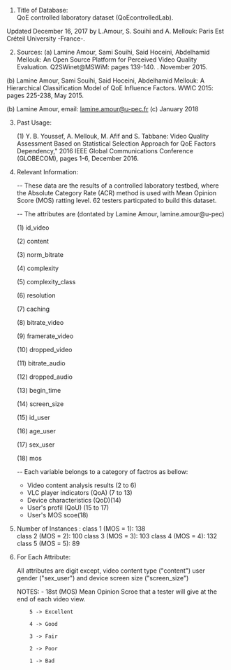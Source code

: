 

1. Title of Database:  
QoE controlled laboratory dataset (QoEcontrolledLab).

Updated December 16, 2017 by L.Amour, S. Souihi and A. Mellouk:
Paris Est Créteil University -France-.

2. Sources:
   (a)  Lamine Amour, Sami Souihi, Said Hoceini, Abdelhamid Mellouk:
          An Open Source Platform for Perceived Video Quality Evaluation. Q2SWinet@MSWiM: 
		  pages 139-140. . November 2015. 
		
  (b)	Lamine Amour, Sami Souihi, Said Hoceini, Abdelhamid Mellouk:
          A Hierarchical Classification Model of QoE Influence Factors. WWIC 2015: 
		  pages 225-238, May 2015.
		

   (b) Lamine Amour, email: lamine.amour@u-pec.fr
   (c) January 2018
   
   
3. Past Usage:

   (1) Y. B. Youssef, A. Mellouk, M. Afif and S. Tabbane: Video Quality Assessment Based 
       on Statistical Selection Approach for QoE Factors Dependency," 2016 IEEE Global 
	   Communications Conference (GLOBECOM), pages 1-6, December 2016.


4. Relevant Information:

   -- These data are the results of a controlled laboratory testbed, where the 
       Absolute Category Rate (ACR) method is used with Mean Opinion Score (MOS) ratting 
	   level. 62 testers particpated to build this dataset.   
      
   -- The attributes are (dontated by Lamine Amour, lamine.amour@u-pec)
   
     (1)  id_video
     
     (2)  content
     
     (3)  norm_bitrate	
     
     (4)  complexity	
     
     (5)  complexity_class	
     
     (6)  resolution	
     
     (7)  caching	
     
     (8)  bitrate_video	
     
     (9)  framerate_video
     
     (10)  dropped_video	
     
     (11)  bitrate_audio	
     
     (12)  dropped_audio
     
     (13)  begin_time	
     
     (14)  screen_size	
     
     (15)  id_user	
     
     (16)  age_user	
     
     (17)  sex_user	
     
     (18)  mos

	
    -- Each variable belongs to a category of factros as bellow:    
      - Video content analysis results (2 to 6)
      - VLC player indicators (QoA) (7 to 13)
      - Device characteristics  (QoD)(14)
      - User's profil (QoU) (15 to 17) 
      - User's MOS scoe(18)		  
             
5. Number of Instances : 
        class 1 (MOS = 1): 138  
	class 2 (MOS = 2): 100
	class 3 (MOS = 3): 103
	class 4 (MOS = 4): 132
	class 5 (MOS = 5): 89

6. For Each Attribute:

	All attributes are digit except, video content type ("content")  user gender ("sex_user") and 
	device screen size ("screen_size")

	NOTES: 
         - 18st (MOS) Mean Opinion Scroe that a tester will give at the end of each video view.
	  
		   5 -> Excellent
		   
		   4 -> Good
		   
		   3 -> Fair
		   
		   2 -> Poor
		   
		   1 -> Bad
	


